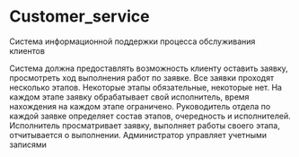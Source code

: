 # Customer_service
Система информационной поддержки процесса обслуживания клиентов

Система должна предоставлять возможность клиенту оставить заявку, просмотреть ход выполнения работ по заявке. Все заявки проходят несколько этапов. Некоторые этапы обязательные, некоторые нет. На каждом этапе заявку обрабатывает свой исполнитель, время нахождения на каждом этапе ограничено. Руководитель отдела по каждой заявке определяет состав этапов, очередность и исполнителей. Исполнитель просматривает заявку, выполняет работы своего этапа, отчитывается о выполнении. Администратор управляет учетными записями
